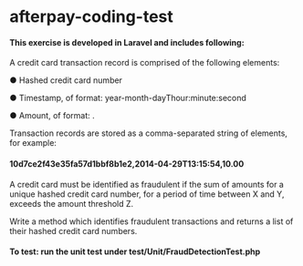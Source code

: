 # afterpay-coding-test

#### This exercise is developed in Laravel and includes following:
A credit card transaction record is comprised of the following elements:

● Hashed credit card number

● Timestamp, of format: year-month-dayThour:minute:second

● Amount, of format: <dollars>.<cents>

Transaction records are stored as a comma-separated string of elements, for
example:
#### 10d7ce2f43e35fa57d1bbf8b1e2,2014-04-29T13:15:54,10.00

A credit card must be identified as fraudulent if the sum of amounts for a unique
hashed credit card number, for a period of time between X and Y, exceeds the
amount threshold Z.

Write a method which identifies fraudulent transactions and returns a list of their hashed
credit card numbers.

#### To test: run the unit test under test/Unit/FraudDetectionTest.php
